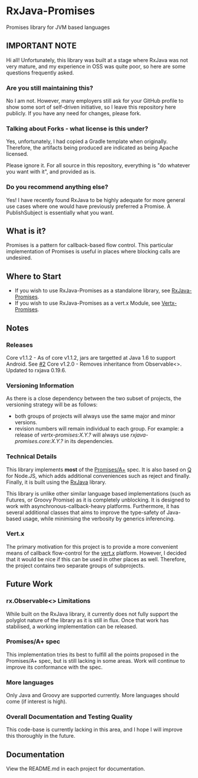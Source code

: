 # RxJava-Promises #

Promises library for JVM based languages

## IMPORTANT NOTE ##

Hi all! Unfortunately, this library was built at a stage where RxJava was not very mature, and my experience in OSS was quite poor, so here are some questions frequently asked.

### Are you still maintaining this? ###

No I am not. However, many employers still ask for your GitHub profile to show some sort of self-driven initiative, so I leave this repository here publicly. If you have any need for changes, please fork.

### Talking about Forks - what license is this under? ###

Yes, unfortunately, I had copied a Gradle template when originally. Therefore, the artifacts being produced are indicated as being Apache licensed. 

Please ignore it. For all source in this repository, everything is "do whatever you want with it", and provided as is.

### Do you recommend anything else? ###

Yes! I have recently found RxJava to be highly adequate for more general use cases where one would have previously preferred a Promise. A PublishSubject is essentially what you want. 

## What is it? ##

Promises is a pattern for callback-based flow control. This particular implementation of Promises is useful
in places where blocking calls are undesired.

## Where to Start

 - If you wish to use RxJava-Promises as a standalone library, see [RxJava-Promises](rxjava-promises/). 
 - If you wish to use RxJava-Promises as a vert.x Module, see [Vertx-Promises](vertx-promises/).

## Notes ##

### Releases 

Core v1.1.2 - As of core v1.1.2, jars are targetted at Java 1.6 to support Android. See [#2](../../issues/2)
Core v1.2.0 - Removes inheritance from Observable<>. Updated to rxjava 0.19.6.

### Versioning Information
As there is a close dependency between the two subset of projects, the versioning strategy will be as follows:

 - both groups of projects will always use the same major and minor versions.
 - revision numbers will remain individual to each group. For example:
 a release of *vertx-promises:X.Y.?* will always use *rxjava-promises.core:X.Y.?* in its dependencies.

### Technical Details ###
This library implements **most** of the [Promises/A+](http://promises-aplus.github.io/promises-spec/) spec. 
It is also based on [Q](https://github.com/kriskowal/q) for Node.JS, which adds additional conveniences such 
as reject and finally. Finally, it is built using the [RxJava](https://github.com/Netflix/RxJava) library.

This library is unlike other similar language based implementations (such as Futures, or Groovy Promise)
as it is completely unblocking. It is designed to work with asynchronous-callback-heavy platforms. 
Furthermore, it has several additional classes that aims to improve the type-safety of Java-based usage,
while minimising the verbosity by generics inferencing.

### Vert.x ###

The primary motivation for this project is to provide a more convenient means of callback flow-control for the 
[vert.x](http://github.com/eclipse/vert.x) platform. However, I decided that it would be nice if this can be 
used in other places as well. Therefore, the project contains two separate groups of subprojects. 

## Future Work ##

### rx.Observable<> Limitations

While built on the RxJava library, it currently does not fully support the polyglot nature of the library as 
it is still in flux. Once that work has stabilised, a working implementation can be released.

### Promises/A+ spec 

This implementation tries its best to fulfill all the points proposed in the Promises/A+ spec, but is still
lacking in some areas. Work will continue to improve its conformance with the spec.

### More languages

Only Java and Groovy are supported currently. More languages should come (if interest is high).

### Overall Documentation and Testing Quality

This code-base is currently lacking in this area, and I hope I will improve this thoroughly in the future.

## Documentation ##

View the README.md in each project for documentation.

